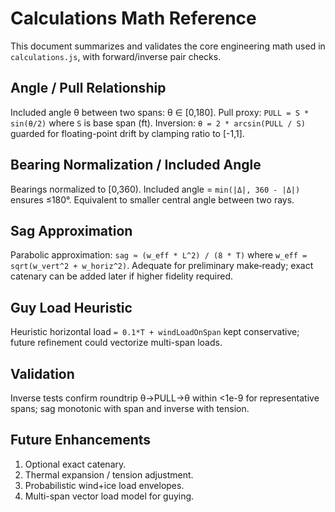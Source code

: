 # Calculations Math Reference

This document summarizes and validates the core engineering math used in `calculations.js`, with forward/inverse pair checks.

## Angle / Pull Relationship

Included angle θ between two spans: θ ∈ [0,180]. Pull proxy: `PULL = S * sin(θ/2)` where `S` is base span (ft). Inversion: `θ = 2 * arcsin(PULL / S)` guarded for floating-point drift by clamping ratio to [-1,1].

## Bearing Normalization / Included Angle

Bearings normalized to [0,360). Included angle = `min(|Δ|, 360 - |Δ|)` ensures ≤180°. Equivalent to smaller central angle between two rays.

## Sag Approximation

Parabolic approximation: `sag ≈ (w_eff * L^2) / (8 * T)` where `w_eff = sqrt(w_vert^2 + w_horiz^2)`. Adequate for preliminary make‑ready; exact catenary can be added later if higher fidelity required.

## Guy Load Heuristic

Heuristic horizontal load `= 0.1*T + windLoadOnSpan` kept conservative; future refinement could vectorize multi-span loads.

## Validation

Inverse tests confirm roundtrip θ→PULL→θ within <1e-9 for representative spans; sag monotonic with span and inverse with tension.

## Future Enhancements

1. Optional exact catenary.
2. Thermal expansion / tension adjustment.
3. Probabilistic wind+ice load envelopes.
4. Multi-span vector load model for guying.
